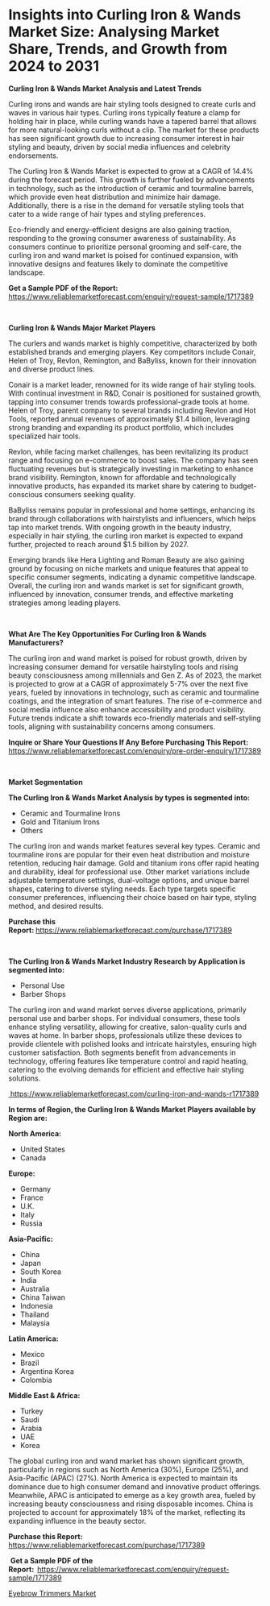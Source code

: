<p><h1>Insights into Curling Iron & Wands Market Size: Analysing Market Share, Trends, and Growth from 2024 to 2031</h1></p><p><strong>Curling Iron & Wands Market Analysis and Latest Trends</strong></p>
<p><p>Curling irons and wands are hair styling tools designed to create curls and waves in various hair types. Curling irons typically feature a clamp for holding hair in place, while curling wands have a tapered barrel that allows for more natural-looking curls without a clip. The market for these products has seen significant growth due to increasing consumer interest in hair styling and beauty, driven by social media influences and celebrity endorsements.</p><p>The Curling Iron & Wands Market is expected to grow at a CAGR of 14.4% during the forecast period. This growth is further fueled by advancements in technology, such as the introduction of ceramic and tourmaline barrels, which provide even heat distribution and minimize hair damage. Additionally, there is a rise in the demand for versatile styling tools that cater to a wide range of hair types and styling preferences. </p><p>Eco-friendly and energy-efficient designs are also gaining traction, responding to the growing consumer awareness of sustainability. As consumers continue to prioritize personal grooming and self-care, the curling iron and wand market is poised for continued expansion, with innovative designs and features likely to dominate the competitive landscape.</p></p>
<p><strong>Get a Sample PDF of the Report:&nbsp;</strong> <a href="https://www.reliablemarketforecast.com/enquiry/request-sample/1717389?utm_campaign=1110&utm_medium=2&utm_source=Github&utm_content=ia&utm_term=28122024&utm_id=curling-iron-wands">https://www.reliablemarketforecast.com/enquiry/request-sample/1717389</a></p>
<p>&nbsp;</p>
<p><strong>Curling Iron & Wands Major Market Players</strong></p>
<p><p>The curlers and wands market is highly competitive, characterized by both established brands and emerging players. Key competitors include Conair, Helen of Troy, Revlon, Remington, and BaByliss, known for their innovation and diverse product lines.</p><p>Conair is a market leader, renowned for its wide range of hair styling tools. With continual investment in R&D, Conair is positioned for sustained growth, tapping into consumer trends towards professional-grade tools at home. Helen of Troy, parent company to several brands including Revlon and Hot Tools, reported annual revenues of approximately $1.4 billion, leveraging strong branding and expanding its product portfolio, which includes specialized hair tools.</p><p>Revlon, while facing market challenges, has been revitalizing its product range and focusing on e-commerce to boost sales. The company has seen fluctuating revenues but is strategically investing in marketing to enhance brand visibility. Remington, known for affordable and technologically innovative products, has expanded its market share by catering to budget-conscious consumers seeking quality.</p><p>BaByliss remains popular in professional and home settings, enhancing its brand through collaborations with hairstylists and influencers, which helps tap into market trends. With ongoing growth in the beauty industry, especially in hair styling, the curling iron market is expected to expand further, projected to reach around $1.5 billion by 2027.</p><p>Emerging brands like Hera Lighting and Roman Beauty are also gaining ground by focusing on niche markets and unique features that appeal to specific consumer segments, indicating a dynamic competitive landscape. Overall, the curling iron and wands market is set for significant growth, influenced by innovation, consumer trends, and effective marketing strategies among leading players.</p></p>
<p>&nbsp;</p>
<p><strong>What Are The Key Opportunities For Curling Iron & Wands Manufacturers?</strong></p>
<p><p>The curling iron and wand market is poised for robust growth, driven by increasing consumer demand for versatile hairstyling tools and rising beauty consciousness among millennials and Gen Z. As of 2023, the market is projected to grow at a CAGR of approximately 5-7% over the next five years, fueled by innovations in technology, such as ceramic and tourmaline coatings, and the integration of smart features. The rise of e-commerce and social media influence also enhance accessibility and product visibility. Future trends indicate a shift towards eco-friendly materials and self-styling tools, aligning with sustainability concerns among consumers.</p></p>
<p><strong>Inquire or Share Your Questions If Any Before Purchasing This Report:</strong> <a href="https://www.reliablemarketforecast.com/enquiry/pre-order-enquiry/1717389?utm_campaign=1110&utm_medium=2&utm_source=Github&utm_content=ia&utm_term=28122024&utm_id=curling-iron-wands">https://www.reliablemarketforecast.com/enquiry/pre-order-enquiry/1717389</a></p>
<p>&nbsp;</p>
<p><strong>Market Segmentation</strong></p>
<p><strong>The Curling Iron & Wands Market Analysis by types is segmented into:</strong></p>
<p><ul><li>Ceramic and Tourmaline Irons</li><li>Gold and Titanium Irons</li><li>Others</li></ul></p>
<p><p>The curling iron and wands market features several key types. Ceramic and tourmaline irons are popular for their even heat distribution and moisture retention, reducing hair damage. Gold and titanium irons offer rapid heating and durability, ideal for professional use. Other market variations include adjustable temperature settings, dual-voltage options, and unique barrel shapes, catering to diverse styling needs. Each type targets specific consumer preferences, influencing their choice based on hair type, styling method, and desired results.</p></p>
<p><strong>Purchase this Report:&nbsp;</strong><a href="https://www.reliablemarketforecast.com/purchase/1717389?utm_campaign=1110&utm_medium=2&utm_source=Github&utm_content=ia&utm_term=28122024&utm_id=curling-iron-wands">https://www.reliablemarketforecast.com/purchase/1717389</a></p>
<p>&nbsp;</p>
<p><strong>The Curling Iron & Wands Market Industry Research by Application is segmented into:</strong></p>
<p><ul><li>Personal Use</li><li>Barber Shops</li></ul></p>
<p><p>The curling iron and wand market serves diverse applications, primarily personal use and barber shops. For individual consumers, these tools enhance styling versatility, allowing for creative, salon-quality curls and waves at home. In barber shops, professionals utilize these devices to provide clientele with polished looks and intricate hairstyles, ensuring high customer satisfaction. Both segments benefit from advancements in technology, offering features like temperature control and rapid heating, catering to the evolving demands for efficient and effective hair styling solutions.</p></p>
<p><a href="https://www.reliablemarketforecast.com/curling-iron-and-wands-r1717389?utm_campaign=1110&utm_medium=2&utm_source=Github&utm_content=ia&utm_term=28122024&utm_id=curling-iron-wands">&nbsp;https://www.reliablemarketforecast.com/curling-iron-and-wands-r1717389</a></p>
<p><strong>In terms of Region, the Curling Iron & Wands Market Players available by Region are:</strong></p>
<p>
    <p> <strong> North America: </strong>
        <ul>
            <li>United States</li>
            <li>Canada</li>
        </ul>
        </p> 
    <p> <strong> Europe: </strong>
        <ul>
            <li>Germany</li>
            <li>France</li>
            <li>U.K.</li>
            <li>Italy</li>
            <li>Russia</li>
        </ul>
        </p> 
    <p> <strong> Asia-Pacific: </strong>
        <ul>
            <li>China</li>
            <li>Japan</li>
            <li>South Korea</li>
            <li>India</li>
            <li>Australia</li>
            <li>China Taiwan</li>
            <li>Indonesia</li>
            <li>Thailand</li>
            <li>Malaysia</li>
        </ul>
        </p> 
    <p> <strong> Latin America: </strong>
        <ul>
            <li>Mexico</li>
            <li>Brazil</li>
            <li>Argentina Korea</li>
            <li>Colombia</li>
        </ul>
        </p> 
    <p> <strong> Middle East & Africa: </strong>
        <ul>
            <li>Turkey</li>
            <li>Saudi</li>
            <li>Arabia</li>
            <li>UAE</li>
            <li>Korea</li>
        </ul>
    </p>
    </p>
<p><p>The global curling iron and wand market has shown significant growth, particularly in regions such as North America (30%), Europe (25%), and Asia-Pacific (APAC) (27%). North America is expected to maintain its dominance due to high consumer demand and innovative product offerings. Meanwhile, APAC is anticipated to emerge as a key growth area, fueled by increasing beauty consciousness and rising disposable incomes. China is projected to account for approximately 18% of the market, reflecting its expanding influence in the beauty sector.</p></p>
<p><strong>Purchase this Report: </strong><a href="https://www.reliablemarketforecast.com/purchase/1717389?utm_campaign=1110&utm_medium=2&utm_source=Github&utm_content=ia&utm_term=28122024&utm_id=curling-iron-wands">https://www.reliablemarketforecast.com/purchase/1717389</a></p>
<p>&nbsp;<strong>Get a Sample PDF of the Report:&nbsp;&nbsp;</strong><a href="https://www.reliablemarketforecast.com/enquiry/request-sample/1717389?utm_campaign=1110&utm_medium=2&utm_source=Github&utm_content=ia&utm_term=28122024&utm_id=curling-iron-wands">https://www.reliablemarketforecast.com/enquiry/request-sample/1717389</a></p>
<p><strong></strong></p>
<p><p><a href="https://github.com/WillieWoodard/Market-Research-Report-List-7/blob/main/eyebrow-trimmers-market.md?utm_campaign=1110&utm_medium=2&utm_source=Github&utm_content=ia&utm_term=28122024&utm_id=curling-iron-wands">Eyebrow Trimmers Market</a></p></p>